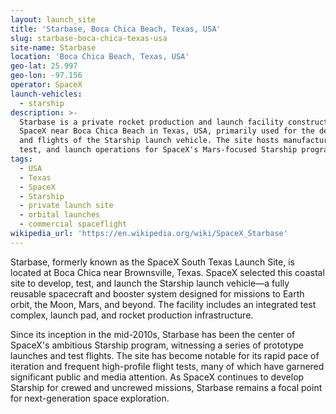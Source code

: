 ```yaml
---
layout: launch_site
title: 'Starbase, Boca Chica Beach, Texas, USA'
slug: starbase-boca-chica-texas-usa
site-name: Starbase
location: 'Boca Chica Beach, Texas, USA'
geo-lat: 25.997
geo-lon: -97.156
operator: SpaceX
launch-vehicles:
  - starship
description: >-
  Starbase is a private rocket production and launch facility constructed by
  SpaceX near Boca Chica Beach in Texas, USA, primarily used for the development
  and flights of the Starship launch vehicle. The site hosts manufacturing,
  test, and launch operations for SpaceX's Mars-focused Starship program.
tags:
  - USA
  - Texas
  - SpaceX
  - Starship
  - private launch site
  - orbital launches
  - commercial spaceflight
wikipedia_url: 'https://en.wikipedia.org/wiki/SpaceX_Starbase'
---
```

Starbase, formerly known as the SpaceX South Texas Launch Site, is located at Boca Chica near Brownsville, Texas. SpaceX selected this coastal site to develop, test, and launch the Starship launch vehicle—a fully reusable spacecraft and booster system designed for missions to Earth orbit, the Moon, Mars, and beyond. The facility includes an integrated test complex, launch pad, and rocket production infrastructure.

Since its inception in the mid-2010s, Starbase has been the center of SpaceX's ambitious Starship program, witnessing a series of prototype launches and test flights. The site has become notable for its rapid pace of iteration and frequent high-profile flight tests, many of which have garnered significant public and media attention. As SpaceX continues to develop Starship for crewed and uncrewed missions, Starbase remains a focal point for next-generation space exploration.
